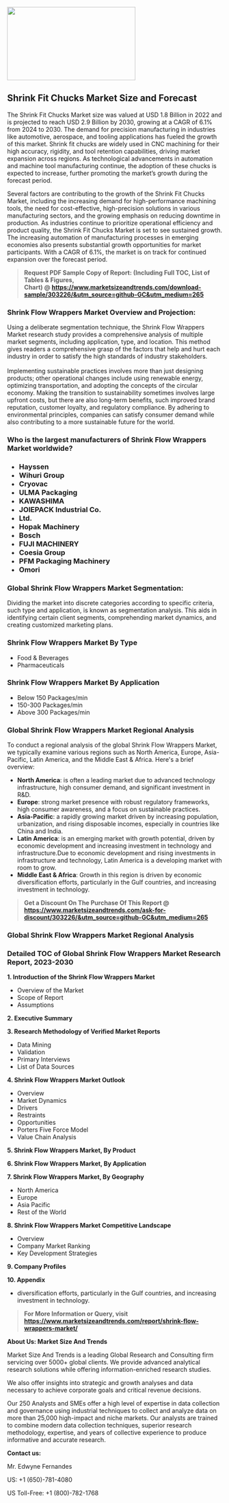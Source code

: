 <p><img class="alignnone size-medium wp-image-20088" src="https://ffe5etoiles.com/wp-content/uploads/2024/12/MST1-300x171.png" alt="" width="300" height="171" /></p><h2>Shrink Fit Chucks Market Size and Forecast</h2><p>The Shrink Fit Chucks Market size was valued at USD 1.8 Billion in 2022 and is projected to reach USD 2.9 Billion by 2030, growing at a CAGR of 6.1% from 2024 to 2030. The demand for precision manufacturing in industries like automotive, aerospace, and tooling applications has fueled the growth of this market. Shrink fit chucks are widely used in CNC machining for their high accuracy, rigidity, and tool retention capabilities, driving market expansion across regions. As technological advancements in automation and machine tool manufacturing continue, the adoption of these chucks is expected to increase, further promoting the market’s growth during the forecast period.</p><p>Several factors are contributing to the growth of the Shrink Fit Chucks Market, including the increasing demand for high-performance machining tools, the need for cost-effective, high-precision solutions in various manufacturing sectors, and the growing emphasis on reducing downtime in production. As industries continue to prioritize operational efficiency and product quality, the Shrink Fit Chucks Market is set to see sustained growth. The increasing automation of manufacturing processes in emerging economies also presents substantial growth opportunities for market participants. With a CAGR of 6.1%, the market is on track for continued expansion over the forecast period.</p></p><blockquote id="" class=""><strong>Request PDF Sample Copy of Report: (Including Full TOC, List of Tables &amp; Figures, Chart)&nbsp;@&nbsp;<strong><a href="https://www.marketsizeandtrends.com/download-sample/303226/&utm_source=github-GC&utm_medium=265" target="_blank">https://www.marketsizeandtrends.com/download-sample/303226/&utm_source=github-GC&utm_medium=265</a></strong></strong></blockquote><h3 id="" class="">Shrink Flow Wrappers Market&nbsp;Overview and Projection:</h3><p id="" class="">Using a deliberate segmentation technique, the Shrink Flow Wrappers Market research study provides a comprehensive analysis of multiple market segments, including application, type, and location. This method gives readers a comprehensive grasp of the factors that help and hurt each industry in order to satisfy the high standards of industry stakeholders. <br /> <br />Implementing sustainable practices involves more than just designing products; other operational changes include using renewable energy, optimizing transportation, and adopting the concepts of the circular economy. Making the transition to sustainability sometimes involves large upfront costs, but there are also long-term benefits, such improved brand reputation, customer loyalty, and regulatory compliance. By adhering to environmental principles, companies can satisfy consumer demand while also contributing to a more sustainable future for the world.</p><h3 id="" class="">Who is the largest manufacturers of&nbsp;Shrink Flow Wrappers Market worldwide?</h3><h3 class=""><p><ul><li>Hayssen </li><li> Wihuri Group </li><li> Cryovac </li><li> ULMA Packaging </li><li> KAWASHIMA </li><li> JOIEPACK Industrial Co. </li><li> Ltd. </li><li> Hopak Machinery </li><li> Bosch </li><li> FUJI MACHINERY </li><li> Coesia Group </li><li> PFM Packaging Machinery </li><li> Omori</li></ul></p></h3><h3 id="" class="">Global&nbsp;Shrink Flow Wrappers Market Segmentation:</h3><p id="" class="">Dividing the market into discrete categories according to specific criteria, such type and application, is known as segmentation analysis. This aids in identifying certain client segments, comprehending market dynamics, and creating customized marketing plans.</p><h3 id="" class="">Shrink Flow Wrappers Market&nbsp;By Type</h3><p><p><ul><li>Food & Beverages</li><li> Pharmaceuticals</p></li></ul></p></p><h3 id="" class="">Shrink Flow Wrappers Market&nbsp;By Application</h3><p class=""><p><ul><li>Below 150 Packages/min</li><li> 150-300 Packages/min</li><li> Above 300 Packages/min</li></ul></p></p><h3 id="" class="">Global Shrink Flow Wrappers Market Regional Analysis</h3><p id="" class="">To conduct a regional analysis of the global Shrink Flow Wrappers Market, we typically examine various regions such as North America, Europe, Asia-Pacific, Latin America, and the Middle East &amp; Africa. Here's a brief overview:</p><ul><li><strong>North America</strong>: is often a leading market due to advanced technology infrastructure, high consumer demand, and significant investment in R&amp;D.</li><li><strong>Europe</strong>: strong market presence with robust regulatory frameworks, high consumer awareness, and a focus on sustainable practices.</li><li><strong>Asia-Pacific</strong>: a rapidly growing market driven by increasing population, urbanization, and rising disposable incomes, especially in countries like China and India.</li><li><strong>Latin America</strong>: is an emerging market with growth potential, driven by economic development and increasing investment in technology and infrastructure.Due to economic development and rising investments in infrastructure and technology, Latin America is a developing market with room to grow.</li><li><strong>Middle East &amp; Africa</strong>: Growth in this region is driven by economic diversification efforts, particularly in the Gulf countries, and increasing investment in technology.</li></ul><blockquote id="" class=""><strong>Get a Discount On The Purchase Of This Report @ <strong><a href="https://www.marketsizeandtrends.com/ask-for-discount/303226/&utm_source=github-GC&utm_medium=265" target="_blank">https://www.marketsizeandtrends.com/ask-for-discount/303226/&utm_source=github-GC&utm_medium=265</a></strong></strong></blockquote><h3 id="" class="">Global Shrink Flow Wrappers Market Regional Analysis</h3><h3 id="" class="">Detailed TOC of Global Shrink Flow Wrappers Market Research Report, 2023-2030</h3><p id="" class=""><strong>1. Introduction of the Shrink Flow Wrappers Market</strong></p><ul><li>Overview of the Market</li><li>Scope of Report</li><li>Assumptions</li></ul><p id="" class=""><strong>2. Executive Summary</strong></p><p id="" class=""><strong>3. Research Methodology of Verified Market Reports</strong></p><ul><li>Data Mining</li><li>Validation</li><li>Primary Interviews</li><li>List of Data Sources</li></ul><p id="" class=""><strong>4. Shrink Flow Wrappers Market Outlook</strong></p><ul><li>Overview</li><li>Market Dynamics</li><li>Drivers</li><li>Restraints</li><li>Opportunities</li><li>Porters Five Force Model</li><li>Value Chain Analysis</li></ul><p id="" class=""><strong>5. Shrink Flow Wrappers Market, By Product</strong></p><p id="" class=""><strong>6. Shrink Flow Wrappers Market, By Application</strong></p><p id="" class=""><strong>7. Shrink Flow Wrappers Market, By Geography</strong></p><ul><li>North America</li><li>Europe</li><li>Asia Pacific</li><li>Rest of the World</li></ul><p id="" class=""><strong>8. Shrink Flow Wrappers Market Competitive Landscape</strong></p><ul><li>Overview</li><li>Company Market Ranking</li><li>Key Development Strategies</li></ul><p id="" class=""><strong>9. Company Profiles</strong></p><p id="" class=""><strong>10. Appendix</strong></p><ul><li>diversification efforts, particularly in the Gulf countries, and increasing investment in technology.</li></ul><blockquote id="" class=""><strong>For More Information or Query, visit <strong><strong><a href="https://www.marketsizeandtrends.com/report/shrink-flow-wrappers-market/" target="_blank">https://www.marketsizeandtrends.com/report/shrink-flow-wrappers-market/</a></strong></strong></strong></blockquote><p id="" class=""><strong>About Us: Market Size And Trends</strong></p><p id="" class="">Market Size And Trends is a leading Global Research and Consulting firm servicing over 5000+ global clients. We provide advanced analytical research solutions while offering information-enriched research studies.</p><p id="" class="">We also offer insights into strategic and growth analyses and data necessary to achieve corporate goals and critical revenue decisions.</p><p id="" class="">Our 250 Analysts and SMEs offer a high level of expertise in data collection and governance using industrial techniques to collect and analyze data on more than 25,000 high-impact and niche markets. Our analysts are trained to combine modern data collection techniques, superior research methodology, expertise, and years of collective experience to produce informative and accurate research.</p><p id="" class=""><strong>Contact us:</strong></p><p id="" class="">Mr. Edwyne Fernandes</p><p id="" class="">US: +1 (650)-781-4080</p><p id="" class="">US Toll-Free: +1 (800)-782-1768</p>
